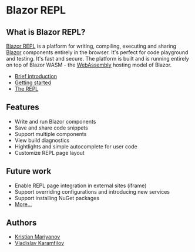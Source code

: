 # Blazor REPL

## What is Blazor REPL?
[Blazor REPL](https://blazorrepl.com) is a platform for writing, compiling, executing and sharing [Blazor](https://blazor.net) components entirely in the browser. It's perfect for code playground and testing. It's fast and secure. The platform is built and is running entirely on top of Blazor WASM - the [WebAssembly](https://webassembly.org) hosting model of Blazor.
- [Brief introduction](https://blazorrepl.com)
- [Getting started](https://blazorrepl.com/getting-started)
- [The REPL](https://blazorrepl.com/repl)

## Features
- Write and run Blazor components
- Save and share code snippets
- Support multiple components
- View build diagnostics
- Hightlights and simple autocomplete for user code
- Customize REPL page layout

## Future work
- Enable REPL page integration in external sites (iframe)
- Support overriding configurations and introducing new services
- Support installing NuGet packages
- [More...](https://github.com/BlazorRepl/BlazorRepl/issues)

## Authors
- [Kristian Mariyanov](https://github.com/kristianmariyanov)
- [Vladislav Karamfilov](https://github.com/vladislav-karamfilov)
